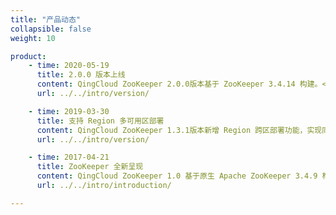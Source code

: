 ```yaml
---
title: "产品动态"
collapsible: false
weight: 10

product:
    - time: 2020-05-19
      title: 2.0.0 版本上线
      content: QingCloud ZooKeeper 2.0.0版本基于 ZooKeeper 3.4.14 构建。<br>- 新增支持集群数据备份和恢复功能；<br>- 新增支持自助查看和下载日志等文件；<br>- 新增支持自助开启或关闭 REST 服务；<br>- 禁止删除主节点，以防止极端情况下数据丢失；<br>- 修复部分功能体验问题。
      url: ../../intro/version/

    - time: 2019-03-30
      title: 支持 Region 多可用区部署
      content: QingCloud ZooKeeper 1.3.1版本新增 Region 跨区部署功能，实现同城多活，增强业务容灾能力。
      url: ../../intro/version/

    - time: 2017-04-21
      title: ZooKeeper 全新呈现
      content: QingCloud ZooKeeper 1.0 基于原生 Apache ZooKeeper 3.4.9 构建，同时提供 ZooKeeper REST 服务。适配全新 AppCenter 框架，将开源 ZooKeeper 封装成应用，提供高可用的分布式数据管理与系统协调软件服务。
      url: ../../intro/introduction/

---
```


<!-- 设置上述参数可生成产品动态页  -->
